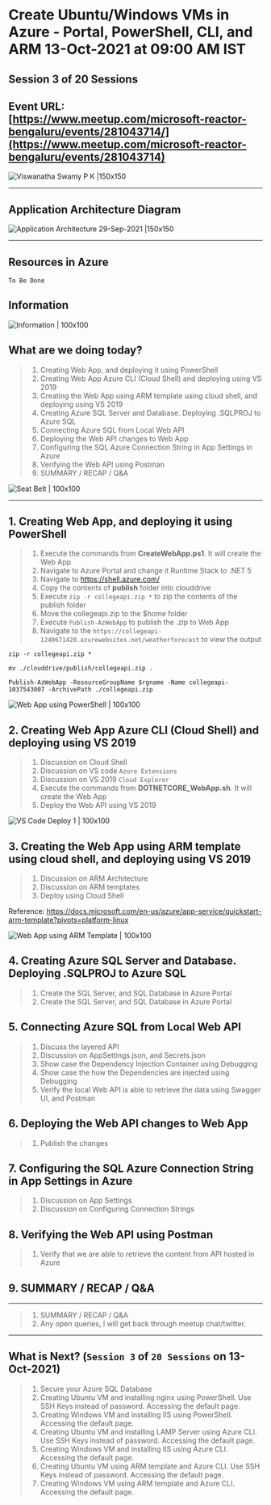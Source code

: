 # Create Ubuntu/Windows VMs in Azure - Portal, PowerShell, CLI, and ARM 13-Oct-2021 at 09:00 AM IST

## Session **3** of **20** Sessions

## Event URL: [https://www.meetup.com/microsoft-reactor-bengaluru/events/281043714/](https://www.meetup.com/microsoft-reactor-bengaluru/events/281043714) 

![Viswanatha Swamy P K |150x150](./documentation/images/ViswanathaSwamy_29thSept.PNG)

---


## Application Architecture Diagram 

![Application Architecture 29-Sep-2021 |150x150](./documentation/images/AppArchitecture_29thSep.PNG)

---

## Resources in Azure

```
To Be Done
```

## Information
![Information | 100x100](./documentation/images/Information.PNG)

## What are we doing today?
> 1. Creating Web App, and deploying it using PowerShell
> 1. Creating Web App Azure CLI (Cloud Shell) and deploying using VS 2019
> 1. Creating the Web App using ARM template using cloud shell, and deploying using VS 2019
> 1. Creating Azure SQL Server and Database. Deploying .SQLPROJ to Azure SQL
> 1. Connecting Azure SQL from Local Web API
> 1. Deploying the Web API changes to Web App
> 1. Configuring the SQL Azure Connection String in App Settings in Azure
> 1. Verifying the Web API using Postman
> 1. SUMMARY / RECAP / Q&A 

![Seat Belt | 100x100](./documentation/images/SeatBelt.PNG)

*****

## 1. Creating Web App, and deploying it using PowerShell
> 1. Execute the commands from **CreateWebApp.ps1**. It will create the Web App
> 1. Navigate to Azure Portal and change it Runtime Stack to .NET 5
> 1. Navigate to https://shell.azure.com/
> 1. Copy the contents of **publish** folder into clouddrive
> 1. Execute `zip -r collegeapi.zip *` to zip the contents of the publish folder
> 1. Move the collegeapi.zip to the $home folder
> 1. Execute `Publish-AzWebApp` to publish the .zip to Web App
> 1. Navigate to the `https://collegeapi-1240671420.azurewebsites.net/weatherforecast` to view the output

```
zip -r collegeapi.zip *

mv ./clouddrive/publish/collegeapi.zip .

Publish-AzWebApp -ResourceGroupName $rgname -Name collegeapi-1037543007 -ArchivePath ./collegeapi.zip
```

![Web App using PowerShell | 100x100](./documentation/images/WebApp_Using_PowerShell.PNG)

## 2. Creating Web App Azure CLI (Cloud Shell) and deploying using VS 2019
> 1. Discussion on Cloud Shell
> 1. Discussion on VS code `Azure Extensions`
> 1. Discussion on VS 2019 `Cloud Explorer`
> 1. Execute the commands from **DOTNETCORE_WebApp.sh**. It will create the Web App
> 1. Deploy the Web API using VS 2019

![VS Code Deploy 1 | 100x100](./documentation/images/WebApp_Using_VS2019.PNG)

## 3. Creating the Web App using ARM template using cloud shell, and deploying using VS 2019
> 1. Discussion on ARM Architecture
> 1. Discussion on ARM templates
> 1. Deploy using Cloud Shell

Reference: https://docs.microsoft.com/en-us/azure/app-service/quickstart-arm-template?pivots=platform-linux

![Web App using ARM Template | 100x100](./documentation/images/WebApp_Using_ARM.PNG)

## 4. Creating Azure SQL Server and Database. Deploying .SQLPROJ to Azure SQL
> 1. Create the SQL Server, and SQL Database in Azure Portal
> 1. Create the SQL Server, and SQL Database in Azure Portal

## 5. Connecting Azure SQL from Local Web API
> 1. Discuss the layered API
> 1. Discussion on AppSettings.json, and Secrets.json
> 1. Show case the Dependency Injection Container using Debugging
> 1. Show case the how the Dependencies are injected using Debugging
> 1. Verify the local Web API is able to retrieve the data using Swagger UI, and Postman

## 6. Deploying the Web API changes to Web App
> 1. Publish the changes 

## 7. Configuring the SQL Azure Connection String in App Settings in Azure
> 1. Discussion on App Settings
> 1. Discussion on Configuring Connection Strings

## 8. Verifying the Web API using Postman
> 1. Verify that we are able to retrieve the content from API hosted in Azure 

## 9. SUMMARY / RECAP / Q&A 

*****
> 1. SUMMARY / RECAP / Q&A 
> 2. Any open queries, I will get back through meetup chat/twitter.
*****

## What is Next? (`Session 3` of `20 Sessions` on 13-Oct-2021)
> 1. Secure your Azure SQL Database
> 1. Creating Ubuntu VM and installing nginx using PowerShell. Use SSH Keys instead of password. Accessing the default page.
> 1. Creating Windows VM and installing IIS using PowerShell. Accessing the default page.
> 1. Creating Ubuntu VM and installing LAMP Server using Azure CLI. Use SSH Keys instead of password. Accessing the default page.
> 1. Creating Windows VM and installing IIS using Azure CLI. Accessing the default page.
> 1. Creating Ubuntu VM using ARM template and Azure CLI. Use SSH Keys instead of password. Accessing the default page.
> 1. Creating Windows VM using ARM template and Azure CLI. Accessing the default page.
